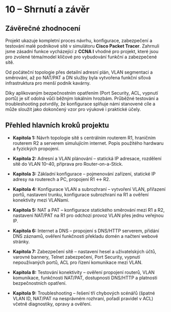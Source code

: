 # **10 – Shrnutí a závěr**


## Závěrečné zhodnocení

Projekt ukazuje kompletní proces návrhu, konfigurace, zabezpečení a testování malé podnikové sítě v simulátoru **Cisco Packet Tracer**. Zahrnuli jsme zásadní funkce vycházející z **CCNA I** vhodné pro projekt, které jsou pro zvolené téma/model klíčové pro vybudování funkční a zabezpečené sítě. 

Od počáteční topologie přes detailní adresní plán, VLAN segmentaci a směrování, až po NAT/PAT a DN služby byla vytvořena funkční síťová infrastruktura pro menší podnik kavárny. 

Díky aplikovaným bezpečnostním opatřením (Port Security, ACL, vypnutí portů) je síť odolná vůči běžným lokálním hrozbám. Průběžné testování a troubleshooting potvrdily, že konfigurace splňuje námi stanovené cíle a může sloužit jako dokončený vzor pro výukové i praktické účely.


## Přehled hlavních kroků projektu


- **Kapitola 1:** Návrh topologie sítě s centrálním routerem R1, hraničním routerem R2 a serverem simulujícím internet. Popis použitého hardwaru a fyzických propojení.
    
- **Kapitola 2:** Adresní a VLAN plánování – statická IP adresace, rozdělení sítě do VLAN 10–40, příprava pro Router-on-a-Stick.
    
- **Kapitola 3:** Základní konfigurace – pojmenování zařízení, statické IP adresy na routerech a PC, propojení R1 ↔ R2.
    
- **Kapitola 4:** Konfigurace VLAN a subrozhraní – vytvoření VLAN, přiřazení portů, nastavení trunku, konfigurace subrozhraní na R1 a ověření konektivity mezi VLANami.
    
- **Kapitola 5:** NAT a PAT – konfigurace statického směrování mezi R1 a R2, nastavení NAT/PAT na R1 pro odchozí provoz VLAN přes jednu veřejnou IP.
    
- **Kapitola 6:** Internet a DNS – propojení s DNS/HTTP serverem, přidání DNS záznamů, ověření funkčnosti překladu domén a načtení webové stránky.
    
- **Kapitola 7:** Zabezpečení sítě – nastavení hesel a uživatelských účtů, varovné bannery, Telnet zabezpečení, Port Security, vypnutí nepoužívaných portů, ACL pro řízení komunikace mezi VLAN.
    
- **Kapitola 8:** Testování konektivity – ověření propojení routerů, VLAN komunikace, funkčnosti NAT/PAT, dostupnosti DNS/HTTP a platnosti bezpečnostních opatření.
    
- **Kapitola 9:** Troubleshooting – řešení tří chybových scénářů (špatné VLAN ID, NAT/PAT na nesprávném rozhraní, pořadí pravidel v ACL) včetně diagnostiky, opravy a ověření.